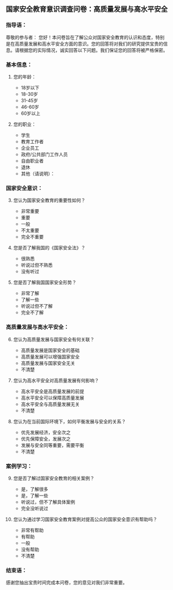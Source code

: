 ## 国家安全教育意识调查问卷：高质量发展与高水平安全

### 指导语：
尊敬的参与者：
您好！本问卷旨在了解公众对国家安全教育的认识和态度，特别是在高质量发展和高水平安全方面的意识。您的回答将对我们的研究提供宝贵的信息。请根据您的实际情况，诚实回答以下问题。我们保证您的回答将被严格保密。

### 基本信息：

1. 您的年龄：
   - 18岁以下
   - 18-30岁
   - 31-45岁
   - 46-60岁
   - 60岁以上

2. 您的职业：
   - 学生
   - 教育工作者
   - 企业员工
   - 政府/公共部门工作人员
   - 自由职业者
   - 退休
   - 其他（请说明）：

### 国家安全意识：
3. 您认为国家安全教育的重要性如何？
   - 非常重要
   - 重要
   - 一般
   - 不太重要
   - 完全不重要

4. 您是否了解我国的《国家安全法》？
   - 很熟悉
   - 听说过但不熟悉
   - 没有听过

5. 您是否了解我国国家安全形势？
   - 非常了解
   - 了解一些
   - 听说过但不了解
   - 完全不了解

### 高质量发展与高水平安全：
6. 您认为高质量发展与国家安全有何关联？
   - 高质量发展是国家安全的基础
   - 高质量发展可以增强国家安全
   - 高质量发展与国家安全无关
   - 不清楚

7. 您认为高水平安全对高质量发展有何影响？
   - 高水平安全是高质量发展的前提
   - 高水平安全可以保障高质量发展
   - 高水平安全与高质量发展无关
   - 不清楚

8. 您认为在当前国际环境下，如何平衡发展与安全的关系？
   - 优先发展经济，安全次之
   - 优先保障安全，发展次之
   - 发展与安全同等重要，需要平衡
   - 不清楚

### 案例学习：
9. 您是否了解过国家安全教育的相关案例？
   - 是，了解很多
   - 是，了解一些
   - 听说过，但不了解具体案例
   - 完全没听说过

10. 您认为通过学习国家安全教育案例对提高公众的国家安全意识有帮助吗？
    - 非常有帮助
    - 有帮助
    - 一般
    - 没有帮助
    - 不清楚

### 结束语：
感谢您抽出宝贵时间完成本问卷，您的意见对我们非常重要。
